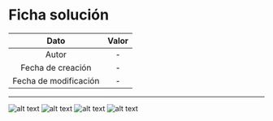 # Ficha solución

| Dato | Valor | 
| :-------------------: | :---------------------: |
| Autor | - |
| Fecha de creación | - |
| Fecha de modificación | - |

---

![alt text](https://raw.githubusercontent.com/AleixMT/Problemas-Computadores/master/Soluciones/33/.fotos_enunciado_33/33-1.png)
![alt text](https://raw.githubusercontent.com/AleixMT/Problemas-Computadores/master/Soluciones/33/.fotos_enunciado_33/33-2.png)
![alt text](https://raw.githubusercontent.com/AleixMT/Problemas-Computadores/master/Soluciones/33/.fotos_enunciado_33/33-3.png)
![alt text](https://raw.githubusercontent.com/AleixMT/Problemas-Computadores/master/Soluciones/33/.fotos_enunciado_33/33-4.png)



